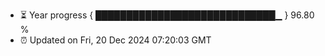 - ⏳ Year progress { █████████████████████████████▁ } 96.80 %
- ⏰ Updated on Fri, 20 Dec 2024 07:20:03 GMT

